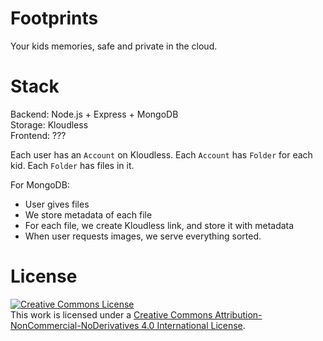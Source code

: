 Footprints
==========

Your kids memories, safe and private in the cloud.

Stack
====

Backend: Node.js + Express + MongoDB  
Storage: Kloudless  
Frontend: ???

Each user has an `Account` on Kloudless. Each `Account` has `Folder` for each kid. Each `Folder` has files in it.

For MongoDB:

- User gives files
- We store metadata of each file
- For each file, we create Kloudless link, and store it with metadata
- When user requests images, we serve everything sorted.

License
======

<a rel="license" href="http://creativecommons.org/licenses/by-nc-nd/4.0/"><img alt="Creative Commons License" style="border-width:0" src="https://i.creativecommons.org/l/by-nc-nd/4.0/88x31.png" /></a><br />This work is licensed under a <a rel="license" href="http://creativecommons.org/licenses/by-nc-nd/4.0/">Creative Commons Attribution-NonCommercial-NoDerivatives 4.0 International License</a>.
